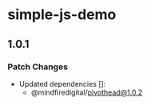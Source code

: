 # simple-js-demo

## 1.0.1

### Patch Changes

- Updated dependencies []:
  - @mindfiredigital/pivothead@1.0.2
